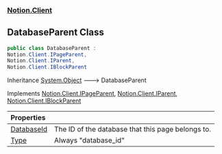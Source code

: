 ### [Notion.Client](Notion.Client.md 'Notion.Client')

## DatabaseParent Class

```csharp
public class DatabaseParent :
Notion.Client.IPageParent,
Notion.Client.IParent,
Notion.Client.IBlockParent
```

Inheritance [System.Object](https://docs.microsoft.com/en-us/dotnet/api/System.Object 'System.Object') &#129106; DatabaseParent

Implements [Notion.Client.IPageParent](https://docs.microsoft.com/en-us/dotnet/api/Notion.Client.IPageParent 'Notion.Client.IPageParent'), [Notion.Client.IParent](https://docs.microsoft.com/en-us/dotnet/api/Notion.Client.IParent 'Notion.Client.IParent'), [Notion.Client.IBlockParent](https://docs.microsoft.com/en-us/dotnet/api/Notion.Client.IBlockParent 'Notion.Client.IBlockParent')

| Properties | |
| :--- | :--- |
| [DatabaseId](Notion.Client.DatabaseParent.DatabaseId.md 'Notion.Client.DatabaseParent.DatabaseId') | The ID of the database that this page belongs to. |
| [Type](Notion.Client.DatabaseParent.Type.md 'Notion.Client.DatabaseParent.Type') | Always "database_id" |
